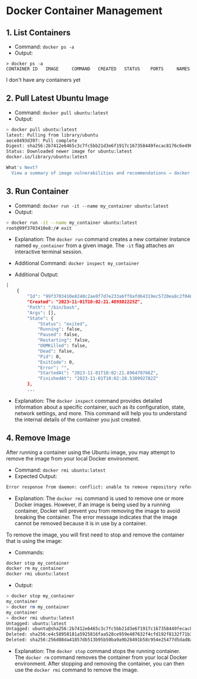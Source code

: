 # Docker Container Management

## 1. List Containers

- Command: `docker ps -a`
- Output:

```
> docker ps -a
CONTAINER ID   IMAGE     COMMAND   CREATED   STATUS    PORTS     NAMES
```
I don't have any containers yet

## 2. Pull Latest Ubuntu Image

- Command: `docker pull ubuntu:latest`
- Output:

```sh
> docker pull ubuntu:latest
latest: Pulling from library/ubuntu
aece8493d397: Pull complete
Digest: sha256:2b7412e6465c3c7fc5bb21d3e6f1917c167358449fecac8176c6e496e5c1f05f
Status: Downloaded newer image for ubuntu:latest
docker.io/library/ubuntu:latest

What's Next?
  View a summary of image vulnerabilities and recommendations → docker scout quickview ubuntu:latest
```

## 3. Run Container

- Command: `docker run -it --name my_container ubuntu:latest`
- Output:

```sh
> docker run -it --name my_container ubuntu:latest
root@99f3703410e8:/# exit
```
- Explanation: The `docker run` command creates a new container instance named `my_container` from a given image. The `-it` flag attaches an interactive terminal session.

- Additional Command: `docker inspect my_container`
- Additional Output:

```sh
[
    {
        "Id": "99f3703410e8240c2ae8f7d7e233a6ff8afd64319ec5720ea8c2f046ed16228a",
        "Created": "2023-11-01T10:02:21.489302225Z",
        "Path": "/bin/bash",
        "Args": [],
        "State": {
            "Status": "exited",
            "Running": false,
            "Paused": false,
            "Restarting": false,
            "OOMKilled": false,
            "Dead": false,
            "Pid": 0,
            "ExitCode": 0,
            "Error": "",
            "StartedAt": "2023-11-01T10:02:21.896478766Z",
            "FinishedAt": "2023-11-01T10:02:28.538992782Z"
        },
        ...
```

- Explanation: The `docker inspect` command provides detailed information about a specific container, such as its configuration, state, network settings, and more. This command will help you to understand the internal details of the container you just created.

## 4. Remove Image

After running a container using the Ubuntu image, you may attempt to remove the image from your local Docker environment.

- Command: `docker rmi ubuntu:latest`
- Expected Output:

```sh
Error response from daemon: conflict: unable to remove repository reference "ubuntu:latest" (must force) - container 1b5ef255a016 is using its referenced image e4c58958181a
```

- Explanation: The `docker rmi` command is used to remove one or more Docker images. However, if an image is being used by a running container, Docker will prevent you from removing the image to avoid breaking the container. The error message indicates that the image cannot be removed because it is in use by a container.

To remove the image, you will first need to stop and remove the container that is using the image:

- Commands:

```sh
docker stop my_container
docker rm my_container
docker rmi ubuntu:latest
```

- Output:

```sh
> docker stop my_container
my_container
> docker rm my_container
my_container
> docker rmi ubuntu:latest
Untagged: ubuntu:latest
Untagged: ubuntu@sha256:2b7412e6465c3c7fc5bb21d3e6f1917c167358449fecac8176c6e496e5c1f05f
Deleted: sha256:e4c58958181a5925816faa528ce959e487632f4cfd192f8132f71b32df2744b4
Deleted: sha256:256d88da41857db513b95b50ba9a9b28491b58c954e25477d5dad8abb465430b
```

- Explanation: The `docker stop` command stops the running container. The `docker rm` command removes the container from your local Docker environment. After stopping and removing the container, you can then use the `docker rmi` command to remove the image.
